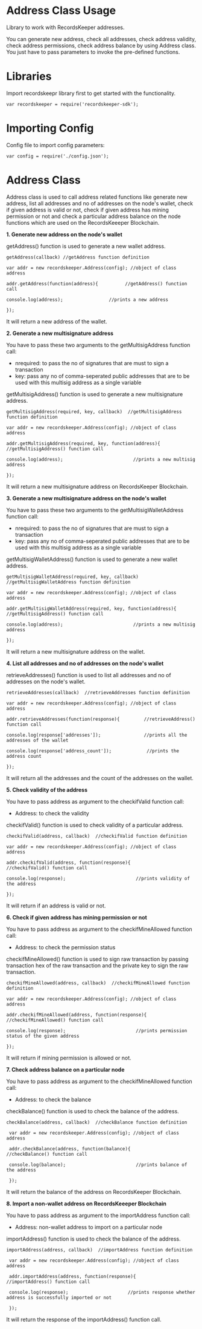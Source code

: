 Address Class Usage 
========================

Library to work with RecordsKeeper addresses.

You can generate new address, check all addresses, check address
validity, check address permissions, check address balance by using
Address class. You just have to pass parameters to invoke the
pre-defined functions.

Libraries
=========

Import recordskeepr library first to get started with the functionality.

``` {.sourceCode .nodejs}
var recordskeeper = require('recordskeeper-sdk');  
```

Importing Config
===================

Config file to import config parameters:

``` {.sourceCode .nodejs}
var config = require('./config.json');
```

Address Class
=============

<div class="Address">

Address class is used to call address related functions like generate
new address, list all addresses and no of addresses on the node's
wallet, check if given address is valid or not, check if given address
has mining permission or not and check a particular address balance on
the node functions which are used on the RecordsKeeeper Blockchain.

</div>

**1. Generate new address on the node's wallet**

getAddress() function is used to generate a new wallet address.

``` {.sourceCode .nodejs}
getAddress(callback) //getAddress function definition 

var addr = new recordskeeper.Address(config); //object of class address

addr.getAddress(function(address){          //getAddress() function call   

console.log(address);                 //prints a new address

}); 
```

It will return a new address of the wallet.

**2. Generate a new multisignature address**

You have to pass these two arguments to the getMultisigAddress function
call:

-   nrequired: to pass the no of signatures that are must to sign a
    transaction
-   key: pass any no of comma-seperated public addresses that are to be
    used with this multisig address as a single variable

getMultisigAddress() function is used to generate a new multisignature
address.

``` {.sourceCode .nodejs}
getMultisigAddress(required, key, callback)  //getMultisigAddress function definition

var addr = new recordskeeper.Address(config); //object of class address 

addr.getMultisigAddress(required, key, function(address){           //getMultisigAddress() function call   

console.log(address);                          //prints a new multisig address

}); 
```

It will return a new multisignature address on RecordsKeeper Blockchain.

**3. Generate a new multisignature address on the node's wallet**

You have to pass these two arguments to the getMultisigWalletAddress
function call:

-   nrequired: to pass the no of signatures that are must to sign a
    transaction
-   key: pass any no of comma-seperated public addresses that are to be
    used with this multisig address as a single variable

getMultisigWalletAddress() function is used to generate a new wallet
address.

``` {.sourceCode .nodejs}
getMultisigWalletAddress(required, key, callback)  //getMultisigWalletAddress function definition

var addr = new recordskeeper.Address(config); //object of class address 

addr.getMultisigWalletAddress(required, key, function(address){         //getMultisigAddress() function call   

console.log(address);                          //prints a new multisig address

}); 
```

It will return a new multisignature address on the wallet.

**4. List all addresses and no of addresses on the node's wallet**

retrieveAddresses() function is used to list all addresses and no of
addresses on the node's wallet.

``` {.sourceCode .nodejs}
retrieveAddresses(callback)  //retrieveAddresses function definition

var addr = new recordskeeper.Address(config); //object of class address 

addr.retrieveAddresses(function(response){         //retrieveAddress() function call   

console.log(response['addresses']);                //prints all the addresses of the wallet

console.log(response['address_count']);             //prints the address count

});
```

It will return all the addresses and the count of the addresses on the
wallet.

**5. Check validity of the address**

You have to pass address as argument to the checkifValid function call:

-   Address: to check the validity

checkifValid() function is used to check validity of a particular
address.

``` {.sourceCode .nodejs}
checkifValid(address, callback)  //checkifValid function definition

var addr = new recordskeeper.Address(config); //object of class address 

addr.checkifValid(address, function(response){         //checkifValid() function call   

console.log(response);                          //prints validity of the address

});
```

It will return if an address is valid or not.

**6. Check if given address has mining permission or not**

You have to pass address as argument to the checkifMineAllowed function
call:

-   Address: to check the permission status

checkifMineAllowed() function is used to sign raw transaction by passing
transaction hex of the raw transaction and the private key to sign the
raw transaction.

``` {.sourceCode .nodejs}
checkifMineAllowed(address, callback)  //checkifMineAllowed function definition

var addr = new recordskeeper.Address(config); //object of class address 

addr.checkifMineAllowed(address, function(response){         //checkifMineAllowed() function call   

console.log(response);                          //prints permission status of the given address

});
```

It will return if mining permission is allowed or not.

**7. Check address balance on a particular node**

You have to pass address as argument to the checkifMineAllowed function
call:

-   Address: to check the balance

checkBalance() function is used to check the balance of the address.

``` {.sourceCode .nodejs}
checkBalance(address, callback)  //checkBalance function definition

 var addr = new recordskeeper.Address(config); //object of class address 

 addr.checkBalance(address, function(balance){         //checkBalance() function call   

 console.log(balance);                          //prints balance of the address 

 }); 
```

It will return the balance of the address on RecordsKeeper Blockchain.

**8. Import a non-wallet address on RecordsKeeeper Blockchain**

You have to pass address as argument to the importAddress function call:

-   Address: non-wallet address to import on a particular node

importAddress() function is used to check the balance of the address.

``` {.sourceCode .nodejs}
importAddress(address, callback)  //importAddress function definition

 var addr = new recordskeeper.Address(config); //object of class address 

 addr.importAddress(address, function(response){         //importAddress() function call   

 console.log(response);                      //prints response whether address is successfully imported or not 

 });  
```

It will return the response of the importAddress() function call.
